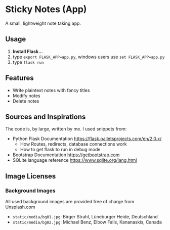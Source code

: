 # Sticky Notes (App)

A small, lightweight note taking app.

## Usage

1. **Install Flask...**
1. type ```export FLASK_APP=app.py```, windows users use ```set FLASK_APP=app.py```
1. type ```flask run```

## Features

- Write plaintext notes with fancy titles
- Modify notes
- Delete notes

## Sources and Inspirations

The code is, by large, written by me. I used snippets from:

- Python Flask Documentation <https://flask.palletsprojects.com/en/2.0.x/>
  - How Routes, redirects, database connections work
  - How to get flask to run in debug mode
- Bootstrap Documentation <https://getbootstrap.com>
- SQLite language reference <https://www.sqlite.org/lang.html>

## Image Licenses

### Background Images
All used background images are provided free of charge from Unsplash.com
- ```static/media/bg01.jpg```: Birger Strahl, Lüneburger Heide, Deutschland
- ```static/media/bg02.jpg```: Michael Benz, Elbow Falls, Kananaskis, Canada

